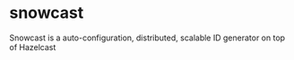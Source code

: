 snowcast
========

Snowcast is a auto-configuration, distributed, scalable ID generator on top of Hazelcast
